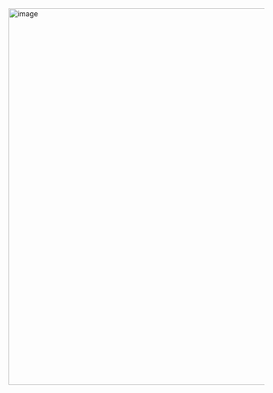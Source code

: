 <img width="1470" height="742" alt="image" src="https://github.com/user-attachments/assets/4b6fcf0c-c999-435f-89d9-386e8bfffad5" />
